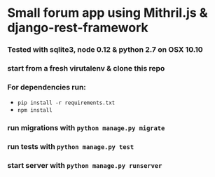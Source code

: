 # Small forum app using Mithril.js & django-rest-framework

### Tested with sqlite3, node 0.12 & python 2.7 on OSX 10.10

### start from a fresh virutalenv & clone this repo

### For dependencies run:

-   `pip install -r requirements.txt`
-   `npm install`

### run migrations with `python manage.py migrate`

### run tests with `python manage.py test`

### start server with `python manage.py runserver`